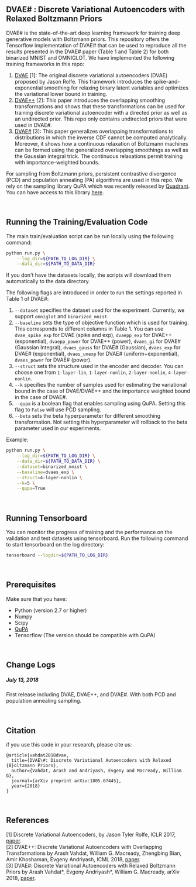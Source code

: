 ## DVAE# : Discrete Variational Autoencoders with Relaxed Boltzmann Priors

DVAE# is the state-of-the-art deep learning framework for training deep generative models with Boltzmann priors. This
repository offers the Tensorflow implementation of DVAE# that can be used to reproduce all the results presented in 
the DVAE# paper (Table 1 and Table 2) for both binarized MNIST and OMNIGLOT. We have implemented the following
training frameworks in this repo:

1. [DVAE](https://arxiv.org/abs/1609.02200) [1]: The original discrete variational autoencoders (DVAE) proposed by 
Jason Rolfe. This framework introduces the spike-and-exponential smoothing for relaxing binary latent variables
and optimizes the variational lower bound in training.
2. [DVAE++](https://arxiv.org/abs/1802.04920) [2]: This paper introduces the overlapping smoothing transformations and shows that these transformations can
be used for training discrete variational autoencoder with a directed prior as well as an undirected prior. This repo
only contains undirected priors that were used in DVAE#.
3. [DVAE#](https://arxiv.org/abs/1805.07445) [3]: This paper generalizes overlapping transformations to distributions in which the inverse CDF
cannot be computed analytically. Moreover, it shows how a continuous relaxation of Boltzmann machines can be formed
using the generalized overlapping smoothings as well as the Gaussian integral trick. The continuous relaxations
permit training with importance-weighted bounds.

For sampling from Boltzmann priors, persistent contrastive divergence (PCD) and
population annealing (PA) algorithms are used in this repo. We rely on the
sampling library QuPA which was recently released by [Quadrant](http://quadrant.ai). 
You can have access to this library [here](https://try.quadrant.ai/qupa).

<br/>

## Running the Training/Evaluation Code
The main train/evaluation script can be run locally using the following command: 

```bash
python run.py \
    --log_dir=${PATH_TO_LOG_DIR} \
    --data_dir=${PATH_TO_DATA_DIR}
```

If you don't have the datasets locally, the scripts will download them automatically to the data directory.

The following flags are introduced in order to run the settings reported in Table 1 of DVAE#:
1. `--dataset` specifies the dataset used for the experiment. Currently, we support `omniglot` and `binarized_mnist`.
2. `--baseline` sets the type of objective function which is used for training. This corresponds to different columns 
in Table 1. You can use `dvae_spike_exp` for DVAE (spike and exp), `dvaepp_exp` for DVAE++ (exponential), 
`dvaepp_power` for DVAE++ (power), `dvaes_gi` for DVAE# (Gaussian Integral), `dvaes_gauss` for DVAE# (Gaussian), 
`dvaes_exp` for DVAE# (exponential), `dvaes_unexp` for DVAE# (uniform+exponential), `dvaes_power` for DVAE# (power).
3. `--struct` sets the structure used in the encoder and decoder. You can choose one from
`1-layer-lin`, `1-layer-nonlin`, `2-layer-nonlin`, `4-layer-nonlin`.
4. `--k` specifies the number of samples used for estimating the variational bound in the case of DVAE/DVAE++ 
and the importance weighted bound in the case of DVAE#. 
5. `--qupa` is a boolean flag that enables sampling using QuPA. Setting this flag to `False` will use PCD sampling.
6. `--beta` sets the beta hyperparameter for different smoothing transformation. Not setting this hyperparameter will
 rollback to the beta parameter used in our experiments.

Example:
```bash
python run.py \
    --log_dir=${PATH_TO_LOG_DIR} \
    --data_dir=${PATH_TO_DATA_DIR} \
    --dataset=binarized_mnist \
    --baseline=dvaes_exp \
    --struct=4-layer-nonlin \
    --k=5 \
    --qupa=True
```
<br />

## Running Tensorboard

You can monitor the progress of training and the performance on the validation and test datasets using tensorboard.
Run the following command to start tensorboard on the log directory:

```bash
tensorboard --logdir=${PATH_TO_LOG_DIR}
```

<br />

## Prerequisites
Make sure that you have:
* Python (version 2.7 or higher)
* Numpy
* Scipy
* [QuPA](https://try.quadrant.ai/qupa) 
* Tensorflow (The version should be compatible with QuPA)

<br/>

## Change Logs


##### July 13, 2018

First release including DVAE, DVAE++, and DVAE#. With both PCD and population annealing sampling.


<br/>

## Citation

if you use this code in your research, please cite us:
```
@article{vahdat2018dvae,
  title={DVAE\#: Discrete Variational Autoencoders with Relaxed {B}oltzmann Priors},
  author={Vahdat, Arash and Andriyash, Evgeny and Macready, William G},
  journal={arXiv preprint arXiv:1805.07445},
  year={2018}
}
```

<br/>

## References

[1] Discrete Variational Autoencoders, by Jason Tyler Rolfe, ICLR 2017, [paper](https://arxiv.org/abs/1609.02200). <br/>
[2] DVAE++: Discrete Variational Autoencoders with Overlapping Transformations by Arash Vahdat, William G. Macready, 
Zhengbing Bian, Amir Khoshaman, Evgeny Andriyash, ICML 2018, [paper](https://arxiv.org/abs/1802.04920). <br/>
[3] DVAE#: Discrete Variational Autoencoders with Relaxed Boltzmann Priors by Arash Vahdat*, Evgeny Andriyash*, 
William G. Macready, arXiv 2018, [paper](https://arxiv.org/abs/1805.07445).
